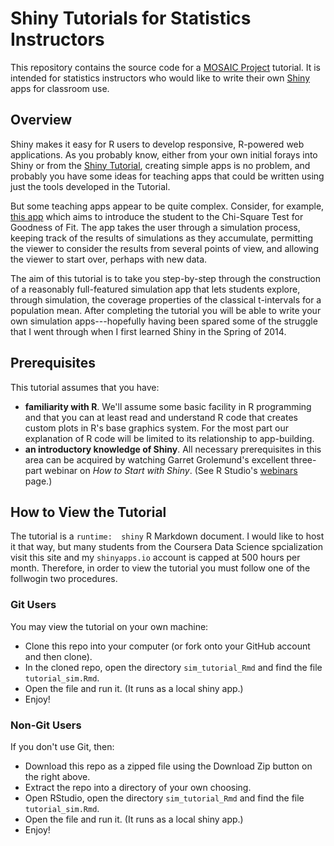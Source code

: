 # Shiny Tutorials for Statistics Instructors

This repository contains the source code for a [MOSAIC Project](http://mosaic-web.org/) tutorial.  It is intended for statistics instructors who would like to write their own [Shiny](http://shiny.rstudio.com/) apps for classroom use.

## Overview

Shiny makes it easy for R users to develop responsive, R-powered web applications.  As you probably know, either from your own initial forays into Shiny or from the <a href = "http://shiny.rstudio.com/tutorial/" target = "_blank">Shiny Tutorial</a>, creating simple apps is no problem, and probably you have some ideas for teaching apps that could be written using just the tools developed in the Tutorial.

But some teaching apps appear to be quite complex.  Consider, for example, <a href = "http://homer.shinyapps.io/SlowGoodness" target = "_blank">this app</a> which aims to introduce the student to the Chi-Square Test for Goodness of Fit.  The app takes the user through a simulation process, keeping track of the results of simulations as they accumulate, permitting the viewer to consider the results from several points of view, and allowing the viewer to start over, perhaps with new data.

The aim of this tutorial is to take you step-by-step through the construction of a reasonably full-featured simulation app that lets students explore, through simulation, the coverage properties of the classical t-intervals for a population mean.  After completing the tutorial you will be able to write your own simulation apps---hopefully having been spared some of the struggle that I went through when I first learned Shiny in the Spring of 2014.

## Prerequisites

This tutorial assumes that you have:

* **familiarity with R**.  We'll assume some basic facility in R programming and that you can at least read and understand R code that creates custom plots in R's base graphics system.  For the most part our explanation of R code will be limited to its relationship to app-building.
* **an introductory knowledge of Shiny**.  All necessary prerequisites in this area can be acquired by watching Garret Grolemund's excellent three-part webinar on *How to Start with Shiny*.  (See R Studio's <a href = "http://www.rstudio.com/resources/webinars/" target = "_blank">webinars</a> page.)

## How to View the Tutorial

The tutorial is a `runtime:  shiny` R Markdown document.  I would like to host it that way, but many students from the Coursera Data Science spcialization visit this site and my `shinyapps.io` account is capped at 500 hours per month.  Therefore, in order to view the tutorial you must follow one of the follwogin two procedures.

### Git Users

You may view the tutorial on your own machine:

* Clone this repo into your computer (or fork onto your GitHub account and then clone).
* In the cloned repo, open the directory `sim_tutorial_Rmd` and find the file `tutorial_sim.Rmd`.
* Open the file and run it.  (It runs as a local shiny app.)
* Enjoy!

### Non-Git Users

If you don't use Git, then:

* Download this repo as a zipped file using the Download Zip button on the right above.
* Extract the repo into a directory of your own choosing.
* Open RStudio, open the directory `sim_tutorial_Rmd` and find the file `tutorial_sim.Rmd`.
* Open the file and run it. (It runs as a local shiny app.)
* Enjoy!